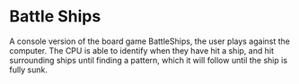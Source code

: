 # Battle Ships

A console version of the board game BattleShips, the user plays against the computer. The CPU is able to identify when they have hit a ship, and hit surrounding ships until finding a pattern, which it will follow until the ship is fully sunk.
